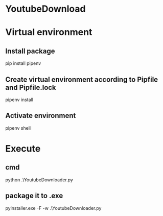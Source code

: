 # YoutubeDownload
 
# Virtual environment
## Install package
pip install pipenv

## Create virtual environment according to Pipfile and Pipfile.lock
pipenv install

## Activate environment
pipenv shell

# Execute
## cmd
python .\YoutubeDownloader.py
## package it to .exe
pyinstaller.exe -F -w .\YoutubeDownloader.py